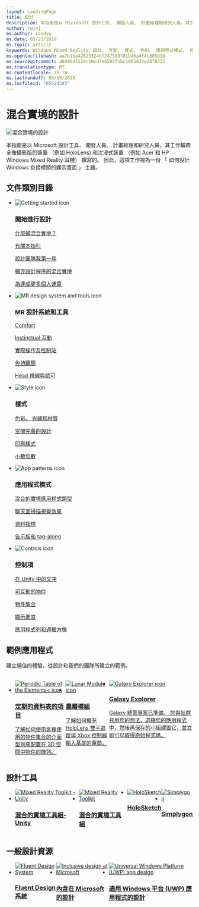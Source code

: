 ```yaml
---
layout: LandingPage
title: 設計
description: 本指南是以 Microsoft 設計工具、 開發人員、 計畫經理和研究人員，其工作橫跨全像攝影版的裝置 （例如 HoloLens) 和沈浸式裝置 （例如 Acer 和 HP Windows Mixed Reality 耳機） 撰寫的。 因此，這項工作視為一份 「 如何設計 Windows 掛接標頭的顯示畫面 」 主題。
author: rwinj
ms.author: randyw
ms.date: 03/21/2018
ms.topic: article
keywords: Windows Mixed Reality，設計、 互動、 樣式、 色彩、 應用程式模式、 控制項、 範例應用程式、 混合實境工具組、 MRTK
ms.openlocfilehash: aa7b1ba42823324bf247580781b46a4f4c885d99
ms.sourcegitcommit: d6d96d552ec10cd7e6502fbbc1905432e2878325
ms.translationtype: MT
ms.contentlocale: zh-TW
ms.lasthandoff: 05/10/2019
ms.locfileid: "65524345"
---
```

# <a name="design-for-mixed-reality"></a>混合實境的設計

![混合實境的設計](images/Bicycle-Leschi10.gif)

本指南是以 Microsoft 設計工具、 開發人員、 計畫經理和研究人員，其工作橫跨全像攝影版的裝置 （例如 HoloLens) 和沈浸式裝置 （例如 Acer 和 HP Windows Mixed Reality 耳機） 撰寫的。 因此，這項工作視為一份 「 如何設計 Windows 掛接標頭的顯示畫面 」 主題。

## <a name="article-categories"></a>文件類別目錄

<ul class="panelContent cardsF">
    <li>
        <div class="cardSize">
            <div class="cardPadding">
                <div class="card">
                    <div class="cardImageOuter">
                        <div class="cardImage">
                            <img src="images/GetStartedIcon.png" alt="Getting started icon">
                        </div>
                    </div>
                    <div class="cardText">
                        <h3>開始進行設計</h3>
                        <p>
                            <a href="mixed-reality.md">什麼被混合實境？</a>
                        </p>
                        <p>
                            <a href="about-this-design-guidance.md">有關本指引</a>
                        </p>
                        <p>
                            <a href="case-study-my-first-year-on-the-hololens-design-team.md">設計團隊我第一年</a>
                        </p>
                        <p>
                            <a href="case-study-expanding-the-design-process-for-mixed-reality.md">擴充設計程序的混合實境</a>
                        </p>
                        <p>
                            <a href="case-study-the-pursuit-of-more-personal-computing.md">為達成更多個人運算</a>
                        </p>
                    </div>
                </div>
            </div>
        </div>
    </li>
    <li>
        <div class="cardSize">
            <div class="cardPadding">
                <div class="card">
                    <div class="cardImageOuter">
                        <div class="cardImage">
                            <img src="images/Interaction_Icon_120x130.png" alt="MR design system and tools icon">
                        </div>
                    </div>
                    <div class="cardText">
                        <h3>MR 設計系統和工具</h3>
                        <p>
                            <a href="comfort.md">Comfort</a>
                        </p>
            <p>
                            <a href="interaction-fundamentals.md">Instinctual 互動</a>
                        </p>
                        <p>
                            <a href="hands-and-tools.md">實際操作及控制站</a>
                        </p>
                        <p>
                            <a href="hands-free.md">免持聽筒</a>
                        </p>
                         <p>
                            <a href="gaze-and-commit.md">Head 視線與認可</a>
                        </p>
                    </div>
                </div>
            </div>
        </div>
    </li>
    <li>
        <div class="cardSize">
            <div class="cardPadding">
                <div class="card">
                    <div class="cardImageOuter">
                        <div class="cardImage">
                            <img src="images/Style_Icon_120x130.png" alt="Style icon">
                        </div>
                    </div>
                    <div class="cardText">
                        <h3>樣式</h3>
                        <p>
                            <a href="color,-light-and-materials.md">色彩、 光線和材質</a>
                        </p>
                         <p>
                            <a href="spatial-sound-design.md">空間完善的設計</a>
                        </p>
                        <p>
                            <a href="typography.md">印刷樣式</a>
                        </p>
                        <p>
                            <a href="scale.md">小數位數</a>
                        </p>                      
                    </div>
                </div>
            </div>
        </div>
    </li>
    <li>
        <div class="cardSize">
            <div class="cardPadding">
                <div class="card">
                    <div class="cardImageOuter">
                        <div class="cardImage">
                            <img src="images/App_patterns_Icon_120x130.png" alt="App patterns icon">
                        </div>
                    </div>
                    <div class="cardText">
                        <h3>應用程式模式</h3>
                        <p>
                            <a href="types-of-mixed-reality-apps.md">混合的實境應用程式類型</a>
                        </p>
                        <p>
                            <a href="room-scan-visualization.md">聊天室掃描視覺效果</a>
                        </p>
                        <p>
                            <a href="cursors.md">資料指標</a>
                        </p>
                        <p>
                            <a href="billboarding-and-tag-along.md">告示板和 tag-along</a>
                        </p>
                    </div>
                </div>
            </div>
        </div>
    </li>
    <li>
        <div class="cardSize">
            <div class="cardPadding">
                <div class="card">
                    <div class="cardImageOuter">
                        <div class="cardImage">
                            <img src="images/Controls_Icon_120x130.png" alt="Controls icon">
                        </div>
                    </div>
                    <div class="cardText">
                        <h3>控制項</h3>
                        <p>
                            <a href="text-in-unity.md">在 Unity 中的文字</a>
                        </p>
                        <p>
                            <a href="interactable-object.md">可互動的物件</a>
                        </p>
                        <p>
                            <a href="object-collection.md">物件集合</a>
                        </p>
                        <p>
                            <a href="progress.md">顯示進度</a>
                        </p>
                        <p>
                            <a href="app-bar-and-bounding-box.md">應用程式列和週框方塊</a>
                        </p>
                    </div>
                </div>
            </div>
        </div>
    </li>    
</ul>


## <a name="sample-apps"></a>範例應用程式

建立絕佳的體驗，從設計和我們的團隊所建立的範例。

<br>
<ul id="cardtypes-W" class="cardsW panelContent" style="display: flex; margin-top: 0px;">
    <li>
        <a href="periodic-table-of-the-elements.md" title="定期的資料表的項目" data-linktype="absolute-path">
            <div class="cardSize">
                <div class="cardPadding">
                    <div class="card">
                        <div class="cardImageOuter">
                            <div class="cardImage">
                                <img src="images/periodictableofelementsapp-tile.jpg" alt="Periodic Table of the Elements< icon">
                            </div>
                        </div>
                        <div class="cardText">
                            <h3>定期的資料表的項目</h3>
                            <p>了解如何使用各種使用的物件集合的介面型別來配置在 3D 空間中物件的陣列。</p>
                        </div>
                    </div>
                </div>
            </div>
        </a>        
    </li>
    <li>
        <a href="lunar-module.md" title="農曆模組" data-linktype="absolute-path">
            <div class="cardSize">
                <div class="cardPadding">
                    <div class="card">
                        <div class="cardImageOuter">
                            <div class="cardImage">
                                <img src="images/lunar-module-tile.png" alt="Lunar Module icon">
                            </div>
                        </div>
                        <div class="cardText">
                            <h3>農曆模組</h3>
                            <p>了解如何擴充 HoloLens 雙手追蹤與 Xbox 控制器輸入基底的筆勢。</p>
                        </div>
                    </div>
                </div>
            </div>
        </a>
    </li>
    <li>
        <a href="galaxy-explorer.md" title="Galaxy 總管" data-linktype="absolute-path">
            <div class="cardSize">
                <div class="cardPadding">
                    <div class="card">
                        <div class="cardImageOuter">
                            <div class="cardImage">
                                <img src="images/galaxyexplorer-tile.jpg" alt="Galaxy Explorer icon">
                            </div>
                        </div>
                        <div class="cardText">
                            <h3>Galaxy Explorer</h3>
                            <p>Galaxy 總管專案已準備。 您與社群共用您的想法，選擇您的應用程式中，然後再保存的小組建置它，並立即可以取得原始程式碼。</p>
                        </div>
                    </div>
                </div>
            </div>
        </a>
    </li>
</ul>



## <a name="design-tools"></a>設計工具


<ul id="cardtypes-D" class="cardsD panelContent" style="display: flex; margin-top: 0px;">
    <li>
    <a href="https://github.com/Microsoft/MixedRealityToolkit-Unity" title="混合的實境工具組-Unity" data-linktype="absolute-path">
        <div class="cardSize">
            <div class="cardPadding">
                <div class="card">
                    <div class="cardImageOuter">
                        <div class="cardImage">
                            <img src="images/MRTKandUnity.png" alt="Mixed Reality Toolkit - Unity">
                        </div>
                    </div>                    
            <div class="cardText">
                        <h3>混合的實境工具組-Unity</h3>
                        <p> </p>
                    </div>
                </div>
            </div>
        </div>
      </a>  
    </li>
    <li>
    <a href="https://github.com/Microsoft/MixedRealityToolkit" title="混合的實境工具組" data-linktype="absolute-path">
        <div class="cardSize">
            <div class="cardPadding">
                <div class="card">
                    <div class="cardImageOuter">
                        <div class="cardImage">
                            <img src="images/MRTK.png" alt="Mixed Reality Toolkit">
                        </div>
                    </div>                    
            <div class="cardText">
                        <h3>混合的實境工具組</h3>
                        <p> </p>
                    </div>
                </div>
            </div>
        </div>
      </a>  
    </li>   
        <li>
    <a href="case-study-building-holosketch,-a-spatial-layout-and-ux-sketching-app-for-hololens.md" title="HoloSketch" data-linktype="absolute-path">
        <div class="cardSize">
            <div class="cardPadding">
                <div class="card">
                    <div class="cardImageOuter">
                        <div class="cardImage">
                            <img src="images/HoloSketch.png" alt="HoloSketch">
                        </div>
                    </div>                    
            <div class="cardText">
                        <h3>HoloSketch</h3>
                        <p> </p>
                    </div>
                </div>
            </div>
        </div>
      </a>  
    </li>   
            <li>
    <a href="https://www.simplygon.com" title="Simplygon" data-linktype="absolute-path">
        <div class="cardSize">
            <div class="cardPadding">
                <div class="card">
                    <div class="cardImageOuter">
                        <div class="cardImage">
                            <img src="images/Simplygon.png" alt="Simplygon">
                        </div>
                    </div>                    
            <div class="cardText">
                        <h3>Simplygon</h3>
                        <p> </p>
                    </div>
                </div>
            </div>
        </div>
      </a>  
    </li>
</ul>


## <a name="general-design-resources"></a>一般設計資源

<ul id="cardtypes-D" class="cardsD panelContent" style="display: flex; margin-top: 0px;">
    <li>
    <a href="http://fluent.microsoft.com" title="Fluent Design System" data-linktype="absolute-path">
        <div class="cardSize">
            <div class="cardPadding">
                <div class="card">
                    <div class="cardImageOuter">
                        <div class="cardImage">
                            <img src="images/Fluent.png" alt="Fluent Design System">
                        </div>
                    </div>                    
            <div class="cardText">
                        <h3>Fluent Design 系統</h3>
                        <p> </p>
                    </div>
                </div>
            </div>
        </div>
      </a>  
    </li>
    <li>
    <a href="https://www.microsoft.com/design/inclusive" title="內含在 Microsoft 的設計" data-linktype="absolute-path">
        <div class="cardSize">
            <div class="cardPadding">
                <div class="card">
                    <div class="cardImageOuter">
                        <div class="cardImage">
                            <img src="images/Inclusive.png" alt="Inclusive design at Microsoft">
                        </div>
                    </div>                    
            <div class="cardText">
                        <h3>內含在 Microsoft 的設計</h3>
                        <p> </p>
                    </div>
                </div>
            </div>
        </div>
      </a>  
    </li>   
        <li>
    <a href="https://developer.microsoft.com/windows/apps/design" title="通用 Windows 平台 (UWP) 應用程式的設計" data-linktype="absolute-path">
        <div class="cardSize">
            <div class="cardPadding">
                <div class="card">
                    <div class="cardImageOuter">
                        <div class="cardImage">
                            <img src="images/UWP.png" alt="Universal Windows Platform (UWP) app design">
                        </div>
                    </div>                    
            <div class="cardText">
                        <h3>通用 Windows 平台 (UWP) 應用程式的設計</h3>
                        <p> </p>
                    </div>
                </div>
            </div>
        </div>
      </a>  
    </li>   
</ul>
